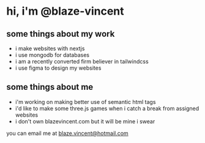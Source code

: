 <h1>hi, i'm @blaze-vincent</h1>
<h2>some things about my work</h2>
<ul>
  <li>i make websites with nextjs</li>
  <li>i use mongodb for databases</li>
  <li>i am a recently converted firm believer in tailwindcss</li>
  <li>i use figma to design my websites</li>
</ul>
<h2>some things about me</h2>
<ul>
  <li>i'm working on making better use of semantic html tags</li>
  <li>i'd like to make some three.js games when i catch a break from assigned websites</li>
  <li>i don't own blazevincent.com but it will be mine i swear</li>
</ul>
<p>you can email me at <a href='mailto:blaze.vincent@hotmail.com'>blaze.vincent@hotmail.com</a></p>
